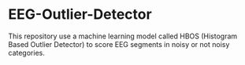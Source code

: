 # EEG-Outlier-Detector

This repository use a machine learning model called HBOS (Histogram Based Outlier Detector) to score EEG segments in noisy or not noisy categories.
